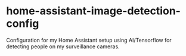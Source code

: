 # home-assistant-image-detection-config

Configuration for my Home Assistant setup using AI/Tensorflow for detecting people on my surveillance cameras.